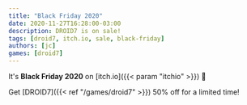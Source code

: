 ```yaml
---
title: "Black Friday 2020"
date: 2020-11-27T16:28:00-03:00
description: DROID7 is on sale!
tags: [droid7, itch.io, sale, black-friday]
authors: [jc]
games: [droid7]
---
```


It's **Black Friday 2020** on [itch.io]({{< param "itchio" >}}) 🎃

Get [DROID7]({{< ref "/games/droid7" >}}) 50% off for a limited time!
